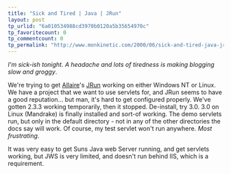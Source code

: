 ```yaml
---
title: "Sick and Tired | Java | JRun"
layout: post
tp_urlid: "6a010534988cd3970b0120a5b35654970c"
tp_favoritecount: 0
tp_commentcount: 0
tp_permalink: "http://www.monkinetic.com/2000/06/sick-and-tired-java-jrun.html"
---
```

<i>I&#39;m sick-ish tonight. A headache and lots of tiredness is making blogging slow and groggy</i>.

We&#39;re trying to get <a href="http://www.allaire.com">Allaire</a>&#39;s <a href="http://www.allaire.com/products/jrun/">JRun</a> working on either Windows NT or Linux. We have a project that we want to use servlets for, and JRun seems to have a good reputation... but man, it&#39;s hard to get configured properly. We&#39;ve gotten 2.3.3 working temporarily, then it stopped. De-install, try 3.0. 3.0 on Linux (Mandrake) is finally installed and sort-of working. The demo servlets run, but only in the default directory - not in any of the other directories the docs say will work. Of course, my test servlet won&#39;t run anywhere. <i>Most frustrating</i>.

It was very easy to get Suns Java web Server running, and get servlets working, but JWS is very limited, and doesn&#39;t run behind IIS, which is a requirement.
